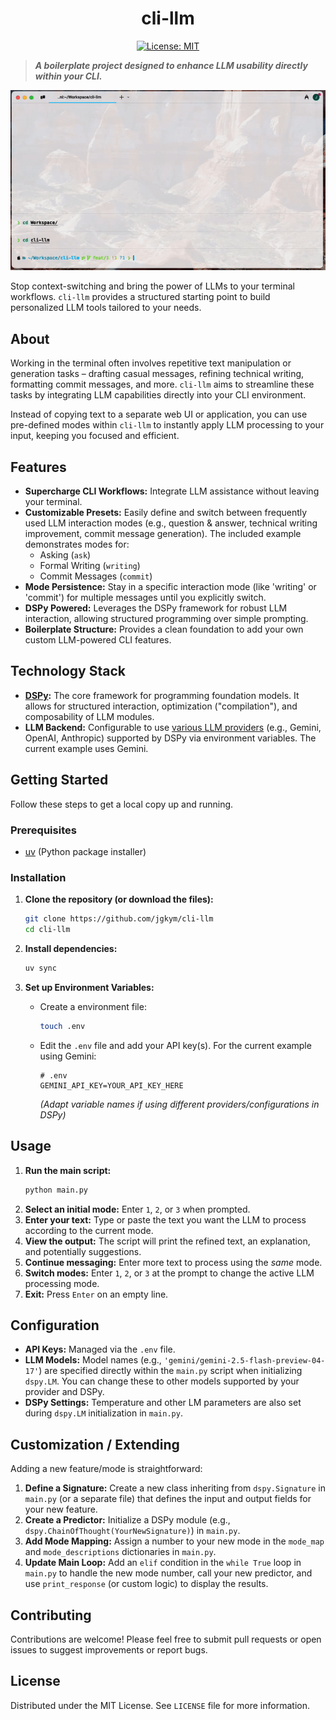 <div align='center'>
<h1>cli-llm</h1>

[![License: MIT](https://img.shields.io/badge/License-MIT-yellow.svg)](https://opensource.org/licenses/MIT)
</div>

> ***A boilerplate project designed to enhance LLM usability directly within your CLI.***

![demo](assets/demo.gif)

Stop context-switching and bring the power of LLMs to your terminal workflows. `cli-llm` provides a structured starting point to build personalized LLM tools tailored to your needs.

## About

Working in the terminal often involves repetitive text manipulation or generation tasks – drafting casual messages, refining technical writing, formatting commit messages, and more. `cli-llm` aims to streamline these tasks by integrating LLM capabilities directly into your CLI environment.

Instead of copying text to a separate web UI or application, you can use pre-defined modes within `cli-llm` to instantly apply LLM processing to your input, keeping you focused and efficient.

## Features

* **Supercharge CLI Workflows:** Integrate LLM assistance without leaving your terminal.
* **Customizable Presets:** Easily define and switch between frequently used LLM interaction modes (e.g., question & answer, technical writing improvement, commit message generation). The included example demonstrates modes for:
    * Asking (`ask`)
    * Formal Writing (`writing`)
    * Commit Messages (`commit`)
* **Mode Persistence:** Stay in a specific interaction mode (like 'writing' or 'commit') for multiple messages until you explicitly switch.
* **DSPy Powered:** Leverages the DSPy framework for robust LLM interaction, allowing structured programming over simple prompting.
* **Boilerplate Structure:** Provides a clean foundation to add your own custom LLM-powered CLI features.

## Technology Stack

* **[DSPy](https://dspy.ai/):** The core framework for programming foundation models. It allows for structured interaction, optimization ("compilation"), and composability of LLM modules.
* **LLM Backend:** Configurable to use [various LLM providers](https://dspy.ai/learn/programming/language_models/) (e.g., Gemini, OpenAI, Anthropic) supported by DSPy via environment variables. The current example uses Gemini.

## Getting Started

Follow these steps to get a local copy up and running.

### Prerequisites

* [uv](https://docs.astral.sh/uv/getting-started/installation/) (Python package installer)


### Installation

1.  **Clone the repository (or download the files):**
    ```bash
    git clone https://github.com/jgkym/cli-llm  
    cd cli-llm
    ```
2.  **Install dependencies:**
    ```bash
    uv sync
    ```
    
3.  **Set up Environment Variables:**
    * Create a environment file:
        ```bash
        touch .env
        ```
    * Edit the `.env` file and add your API key(s). For the current example using Gemini: 
        ```dotenv
        # .env
        GEMINI_API_KEY=YOUR_API_KEY_HERE 
        ```
        *(Adapt variable names if using different providers/configurations in DSPy)*

## Usage

1.  **Run the main script:**
    ```bash
    python main.py
    ```
2.  **Select an initial mode:** Enter `1`, `2`, or `3` when prompted.
3.  **Enter your text:** Type or paste the text you want the LLM to process according to the current mode.
4.  **View the output:** The script will print the refined text, an explanation, and potentially suggestions.
5.  **Continue messaging:** Enter more text to process using the *same* mode.
6.  **Switch modes:** Enter `1`, `2`, or `3` at the prompt to change the active LLM processing mode.
7.  **Exit:** Press `Enter` on an empty line.

## Configuration

* **API Keys:** Managed via the `.env` file.
* **LLM Models:** Model names (e.g., `'gemini/gemini-2.5-flash-preview-04-17'`) are specified directly within the `main.py` script when initializing `dspy.LM`. You can change these to other models supported by your provider and DSPy.
* **DSPy Settings:** Temperature and other LM parameters are also set during `dspy.LM` initialization in `main.py`.

## Customization / Extending

Adding a new feature/mode is straightforward:

1.  **Define a Signature:** Create a new class inheriting from `dspy.Signature` in `main.py` (or a separate file) that defines the input and output fields for your new feature.
2.  **Create a Predictor:** Initialize a DSPy module (e.g., `dspy.ChainOfThought(YourNewSignature)`) in `main.py`.
3.  **Add Mode Mapping:** Assign a number to your new mode in the `mode_map` and `mode_descriptions` dictionaries in `main.py`.
4.  **Update Main Loop:** Add an `elif` condition in the `while True` loop in `main.py` to handle the new mode number, call your new predictor, and use `print_response` (or custom logic) to display the results.

## Contributing

Contributions are welcome! Please feel free to submit pull requests or open issues to suggest improvements or report bugs.

## License

Distributed under the MIT License. See `LICENSE` file for more information.